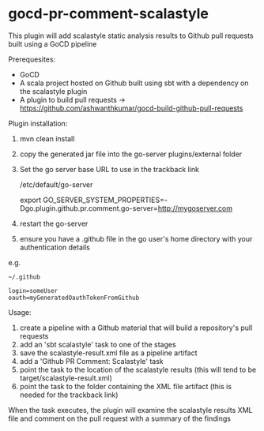 # gocd-pr-comment-scalastyle

This plugin will add scalastyle static analysis results to Github pull requests built using a GoCD pipeline

Prerequesites:

- GoCD
- A scala project hosted on Github built using sbt with a dependency on the scalastyle plugin
- A plugin to build pull requests -> https://github.com/ashwanthkumar/gocd-build-github-pull-requests


Plugin installation:

1. mvn clean install
2. copy the generated jar file into the go-server plugins/external folder
3. Set the go server base URL to use in the trackback link


    /etc/default/go-server
    
    export GO_SERVER_SYSTEM_PROPERTIES=-Dgo.plugin.github.pr.comment.go-server=http://mygoserver.com
    
4. restart the go-server
5. ensure you have a .github file in the go user's home directory with your authentication details

e.g.

    ~/.github
    
    login=someUser
    oauth=myGeneratedOauthTokenFromGithub

Usage:

1. create a pipeline with a Github material that will build a repository's pull requests
2. add an 'sbt scalastyle' task to one of the stages
3. save the scalastyle-result.xml file as a pipeline artifact
4. add a 'Github PR Comment: Scalastyle' task
5. point the task to the location of the scalastyle results (this will tend to be target/scalastyle-result.xml)
6. point the task to the folder containing the XML file artifact (this is needed for the trackback link) 

When the task executes, the plugin will examine the scalastyle results XML file and comment on the pull request with a summary of the findings

